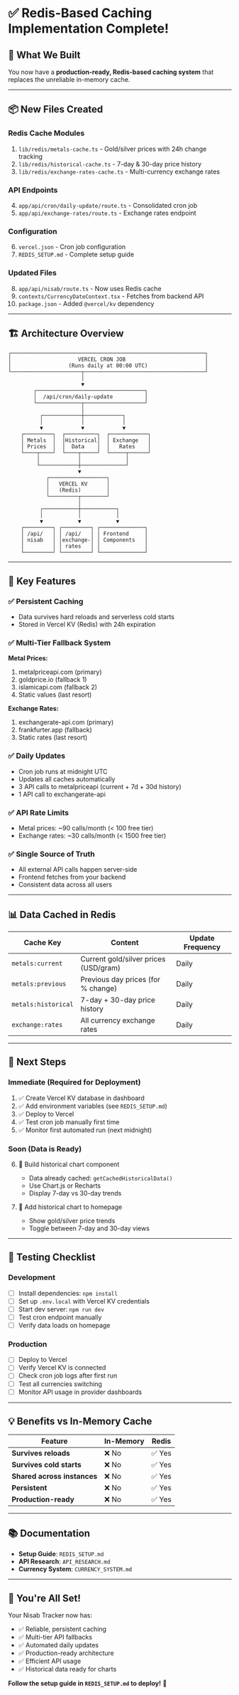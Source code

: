 # ✅ Redis-Based Caching Implementation Complete!

## 🎉 What We Built

You now have a **production-ready, Redis-based caching system** that replaces the unreliable in-memory cache.

---

## 📦 New Files Created

### **Redis Cache Modules**

1. `lib/redis/metals-cache.ts` - Gold/silver prices with 24h change tracking
2. `lib/redis/historical-cache.ts` - 7-day & 30-day price history
3. `lib/redis/exchange-rates-cache.ts` - Multi-currency exchange rates

### **API Endpoints**

4. `app/api/cron/daily-update/route.ts` - Consolidated cron job
5. `app/api/exchange-rates/route.ts` - Exchange rates endpoint

### **Configuration**

6. `vercel.json` - Cron job configuration
7. `REDIS_SETUP.md` - Complete setup guide

### **Updated Files**

8. `app/api/nisab/route.ts` - Now uses Redis cache
9. `contexts/CurrencyDateContext.tsx` - Fetches from backend API
10. `package.json` - Added `@vercel/kv` dependency

---

## 🏗️ Architecture Overview

```
┌─────────────────────────────────────────────────────────────┐
│                     VERCEL CRON JOB                         │
│                  (Runs daily at 00:00 UTC)                  │
└──────────────────────┬──────────────────────────────────────┘
                       │
                       ▼
        ┌──────────────────────────────────┐
        │  /api/cron/daily-update          │
        └──────────────┬───────────────────┘
                       │
          ┌────────────┼────────────┐
          │            │            │
          ▼            ▼            ▼
    ┌─────────┐  ┌──────────┐  ┌────────────┐
    │ Metals  │  │Historical│  │ Exchange   │
    │ Prices  │  │  Data    │  │   Rates    │
    └────┬────┘  └────┬─────┘  └─────┬──────┘
         │            │              │
         └────────────┼──────────────┘
                      ▼
            ┌──────────────────┐
            │   VERCEL KV      │
            │   (Redis)        │
            └─────────┬────────┘
                      │
          ┌───────────┼───────────┐
          │           │           │
          ▼           ▼           ▼
    ┌─────────┐ ┌─────────┐ ┌──────────────┐
    │ /api/   │ │ /api/   │ │ Frontend     │
    │ nisab   │ │exchange-│ │ Components   │
    │         │ │ rates   │ │              │
    └─────────┘ └─────────┘ └──────────────┘
```

---

## 🎯 Key Features

### ✅ **Persistent Caching**

- Data survives hard reloads and serverless cold starts
- Stored in Vercel KV (Redis) with 24h expiration

### ✅ **Multi-Tier Fallback System**

**Metal Prices:**

1. metalpriceapi.com (primary)
2. goldprice.io (fallback 1)
3. islamicapi.com (fallback 2)
4. Static values (last resort)

**Exchange Rates:**

1. exchangerate-api.com (primary)
2. frankfurter.app (fallback)
3. Static rates (last resort)

### ✅ **Daily Updates**

- Cron job runs at midnight UTC
- Updates all caches automatically
- 3 API calls to metalpriceapi (current + 7d + 30d history)
- 1 API call to exchangerate-api

### ✅ **API Rate Limits**

- Metal prices: ~90 calls/month (< 100 free tier)
- Exchange rates: ~30 calls/month (< 1500 free tier)

### ✅ **Single Source of Truth**

- All external API calls happen server-side
- Frontend fetches from your backend
- Consistent data across all users

---

## 📊 Data Cached in Redis

| Cache Key           | Content                               | Update Frequency |
| ------------------- | ------------------------------------- | ---------------- |
| `metals:current`    | Current gold/silver prices (USD/gram) | Daily            |
| `metals:previous`   | Previous day prices (for % change)    | Daily            |
| `metals:historical` | 7-day + 30-day price history          | Daily            |
| `exchange:rates`    | All currency exchange rates           | Daily            |

---

## 🚀 Next Steps

### **Immediate (Required for Deployment)**

1. ✅ Create Vercel KV database in dashboard
2. ✅ Add environment variables (see `REDIS_SETUP.md`)
3. ✅ Deploy to Vercel
4. ✅ Test cron job manually first time
5. ✅ Monitor first automated run (next midnight)

### **Soon (Data is Ready)**

6. 🎨 Build historical chart component

   - Data already cached: `getCachedHistoricalData()`
   - Use Chart.js or Recharts
   - Display 7-day vs 30-day trends

7. 📱 Add historical chart to homepage
   - Show gold/silver price trends
   - Toggle between 7-day and 30-day views

---

## 🧪 Testing Checklist

### **Development**

- [ ] Install dependencies: `npm install`
- [ ] Set up `.env.local` with Vercel KV credentials
- [ ] Start dev server: `npm run dev`
- [ ] Test cron endpoint manually
- [ ] Verify data loads on homepage

### **Production**

- [ ] Deploy to Vercel
- [ ] Verify Vercel KV is connected
- [ ] Check cron job logs after first run
- [ ] Test all currencies switching
- [ ] Monitor API usage in provider dashboards

---

## 💡 Benefits vs In-Memory Cache

| Feature                     | In-Memory | Redis  |
| --------------------------- | --------- | ------ |
| **Survives reloads**        | ❌ No     | ✅ Yes |
| **Survives cold starts**    | ❌ No     | ✅ Yes |
| **Shared across instances** | ❌ No     | ✅ Yes |
| **Persistent**              | ❌ No     | ✅ Yes |
| **Production-ready**        | ❌ No     | ✅ Yes |

---

## 📚 Documentation

- **Setup Guide**: `REDIS_SETUP.md`
- **API Research**: `API_RESEARCH.md`
- **Currency System**: `CURRENCY_SYSTEM.md`

---

## 🎉 You're All Set!

Your Nisab Tracker now has:

- ✅ Reliable, persistent caching
- ✅ Multi-tier API fallbacks
- ✅ Automated daily updates
- ✅ Production-ready architecture
- ✅ Efficient API usage
- ✅ Historical data ready for charts

**Follow the setup guide in `REDIS_SETUP.md` to deploy!** 🚀
